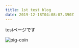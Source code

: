 ```yaml
---
title: 1st test blog
date: 2019-12-18T04:08:07.390Z
---
```

testページです

![pig-coin](/public/pig-coin_512x512.png "pig-coin")
